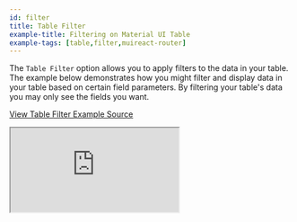 ```yaml
---
id: filter
title: Table Filter
example-title: Filtering on Material UI Table
example-tags: [table,filter,muireact-router]
---
```



The `Table Filter` option allows you to apply filters to the data in your table. The example below demonstrates how you might filter and display data in your table based on certain field parameters.
By filtering your table's data you may only see the fields you want.

[View Table Filter Example Source](https://github.com/refinedev/refine/tree/master/examples/mui/tableFilter)

<iframe loading="lazy" src="https://stackblitz.com/github/refinedev/refine/tree/master/examples/table-mui-table-filter?embed=1&view=preview&theme=dark&preset=node&ctl=1"
    style={{width: "100%", height:"80vh", border: "0px", borderRadius: "8px", overflow:"hidden"}}
    title="refine-table-filter-example"
></iframe>

